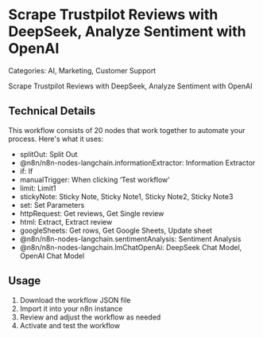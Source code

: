 # Scrape Trustpilot Reviews with DeepSeek, Analyze Sentiment with OpenAI

Categories: AI, Marketing, Customer Support

Scrape Trustpilot Reviews with DeepSeek, Analyze Sentiment with OpenAI

## Technical Details

This workflow consists of 20 nodes that work together to automate your process. Here's what it uses:

- splitOut: Split Out
- @n8n/n8n-nodes-langchain.informationExtractor: Information Extractor
- if: If
- manualTrigger: When clicking ‘Test workflow’
- limit: Limit1
- stickyNote: Sticky Note, Sticky Note1, Sticky Note2, Sticky Note3
- set: Set Parameters
- httpRequest: Get reviews, Get Single review
- html: Extract, Extract review
- googleSheets: Get rows, Get Google Sheets, Update sheet
- @n8n/n8n-nodes-langchain.sentimentAnalysis: Sentiment Analysis
- @n8n/n8n-nodes-langchain.lmChatOpenAi: DeepSeek Chat Model, OpenAI Chat Model

## Usage

1. Download the workflow JSON file
2. Import it into your n8n instance
3. Review and adjust the workflow as needed
4. Activate and test the workflow


